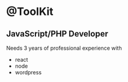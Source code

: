 # @ToolKit

## JavaScript/PHP Developer

Needs 3 years of professional experience with 

- react
- node
- wordpress
